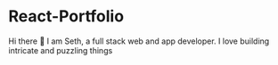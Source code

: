 # React-Portfolio


Hi there 👋 I am Seth, a full stack web and app developer. I love building intricate and puzzling things



